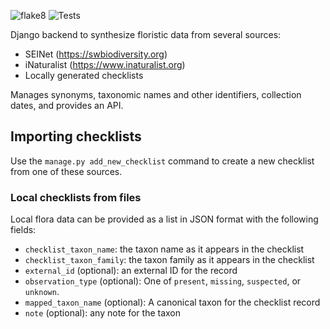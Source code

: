 ![flake8](https://github.com/ethankward/flora_synthesis/actions/workflows/main.yml/badge.svg)
![Tests](https://github.com/ethankward/flora_synthesis/actions/workflows/test_django.yml/badge.svg)

Django backend to synthesize floristic data from several sources:
* SEINet (https://swbiodiversity.org)
* iNaturalist (https://www.inaturalist.org)
* Locally generated checklists

Manages synonyms, taxonomic names and other identifiers, collection dates, and provides an API.

## Importing checklists
Use the `manage.py add_new_checklist` command to create a new checklist from one of these sources.

### Local checklists from files ###
Local flora data can be provided as a list in JSON format with the following fields:
* `checklist_taxon_name`: the taxon name as it appears in the checklist
* `checklist_taxon_family`: the taxon family as it appears in the checklist
* `external_id` (optional): an external ID for the record
* `observation_type` (optional): One of `present`, `missing`, `suspected`, or `unknown`.
* `mapped_taxon_name` (optional): A canonical taxon for the checklist record
* `note` (optional): any note for the taxon
